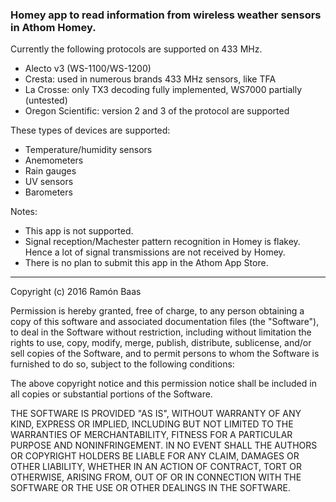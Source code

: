 
### Homey app to read information from wireless weather sensors in Athom Homey.

Currently the following protocols are supported on 433 MHz.

* Alecto v3 (WS-1100/WS-1200)
* Cresta: used in numerous brands 433 MHz sensors, like TFA
* La Crosse: only TX3 decoding fully implemented, WS7000 partially (untested)
* Oregon Scientific: version 2 and 3 of the protocol are supported

These types of devices are supported:

* Temperature/humidity sensors
* Anemometers
* Rain gauges
* UV sensors 
* Barometers


Notes:

* This app is not supported.
* Signal reception/Machester pattern recognition in Homey is flakey. Hence a lot of signal transmissions are not received by Homey.
* There is no plan to submit this app in the Athom App Store.


----------


Copyright (c) 2016 Ramón Baas

Permission is hereby granted, free of charge, to any person obtaining a copy of this software and associated documentation files (the "Software"), to deal in the Software without restriction, including without limitation the rights to use, copy, modify, merge, publish, distribute, sublicense, and/or sell copies of the Software, and to permit persons to whom the Software is furnished to do so, subject to the following conditions:

The above copyright notice and this permission notice shall be included in all copies or substantial portions of the Software.

THE SOFTWARE IS PROVIDED "AS IS", WITHOUT WARRANTY OF ANY KIND, EXPRESS OR IMPLIED, INCLUDING BUT NOT LIMITED TO THE WARRANTIES OF MERCHANTABILITY, FITNESS FOR A PARTICULAR PURPOSE AND NONINFRINGEMENT. IN NO EVENT SHALL THE AUTHORS OR COPYRIGHT HOLDERS BE LIABLE FOR ANY CLAIM, DAMAGES OR OTHER LIABILITY, WHETHER IN AN ACTION OF CONTRACT, TORT OR OTHERWISE, ARISING FROM, OUT OF OR IN CONNECTION WITH THE SOFTWARE OR THE USE OR OTHER DEALINGS IN THE SOFTWARE.

